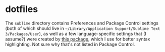 # dotfiles

The `sublime` directory contains Preferences and Package Control settings (both of which should live in `~/Library/Application Support/Sublime Text 3/Packages/User`), as well as a few language-specific settings that (I assume?) were created by [this package](https://packagecontrol.io/packages/Naomi), which I use for better syntax highlighting. Not sure why that's not listed in Package Control.
